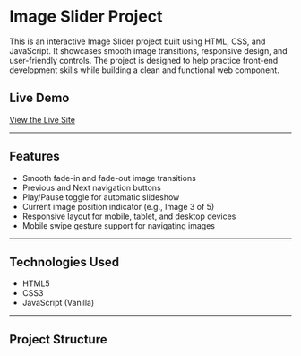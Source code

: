 # Image Slider Project

This is an interactive Image Slider project built using HTML, CSS, and JavaScript. It showcases smooth image transitions, responsive design, and user-friendly controls. The project is designed to help practice front-end development skills while building a clean and functional web component.

## Live Demo

[View the Live Site](https://furydark.github.io/image-slider/)

---

## Features

- Smooth fade-in and fade-out image transitions
- Previous and Next navigation buttons
- Play/Pause toggle for automatic slideshow
- Current image position indicator (e.g., Image 3 of 5)
- Responsive layout for mobile, tablet, and desktop devices
- Mobile swipe gesture support for navigating images

---

## Technologies Used

- HTML5
- CSS3
- JavaScript (Vanilla)

---

## Project Structure

